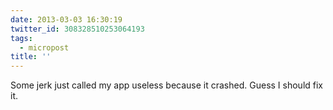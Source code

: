 ```yaml
---
date: 2013-03-03 16:30:19
twitter_id: 308328510253064193
tags:
  - micropost
title: ''
---
```


Some jerk just called my app useless because it crashed. Guess I should fix it.
